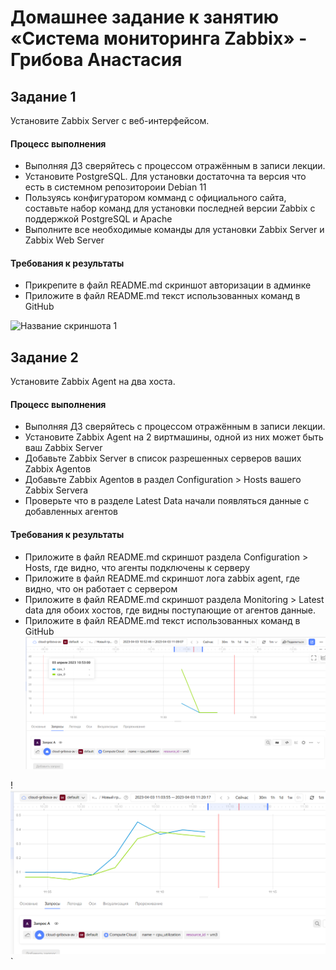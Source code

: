 # Домашнее задание к занятию «Система мониторинга Zabbix» - Грибова Анастасия


## Задание 1
Установите Zabbix Server с веб-интерфейсом.
#### Процесс выполнения
* Выполняя ДЗ сверяйтесь с процессом отражённым в записи лекции.
* Установите PostgreSQL. Для установки достаточна та версия что есть в системном репозитороии Debian 11
* Пользуясь конфигуратором комманд с официального сайта, составьте набор команд для установки последней версии Zabbix с поддержкой PostgreSQL и Apache
* Выполните все необходимые команды для установки Zabbix Server и Zabbix Web Server
#### Требования к результаты
* Прикрепите в файл README.md скриншот авторизации в админке
* Приложите в файл README.md текст использованных команд в GitHub

![Название скриншота 1](https://github.com/gribova-anastasia/zabbix-8-03/blob/b1a216638adf7d4862495479226461e59f02ea40/adminka.png)



## Задание 2
Установите Zabbix Agent на два хоста.
#### Процесс выполнения
* Выполняя ДЗ сверяйтесь с процессом отражённым в записи лекции.
* Установите Zabbix Agent на 2 виртмашины, одной из них может быть ваш Zabbix Server
* Добавьте Zabbix Server в список разрешенных серверов ваших Zabbix Agentов
* Добавьте Zabbix Agentов в раздел Configuration > Hosts вашего Zabbix Servera
* Проверьте что в разделе Latest Data начали появляться данные с добавленных агентов
#### Требования к результаты
* Приложите в файл README.md скриншот раздела Configuration > Hosts, где видно, что агенты подключены к серверу
* Приложите в файл README.md скриншот лога zabbix agent, где видно, что он работает с сервером
* Приложите в файл README.md скриншот раздела Monitoring > Latest data для обоих хостов, где видны поступающие от агентов данные.
* Приложите в файл README.md текст использованных команд в GitHub
![Название скриншота 1](https://github.com/gribova-anastasia/cloud_yandex-gitlab-hw/blob/d6e4cbbc8f86845e440ac5854a306da3897ce7d2/2023-04-03_110600.png)

!![Название скриншота 2](https://github.com/gribova-anastasia/cloud_yandex-gitlab-hw/blob/a93383777295287d9bc140f2e1d160a3571ed1bb/11254.png)`
